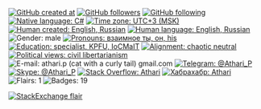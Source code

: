 [![GitHub created at](https://img.shields.io/badge/dynamic/json?color=informational&label=user%20created&query=%24.created_at&url=https%3A%2F%2Fapi.github.com%2Fusers%2FAthari)](https://github.com/Athari "GitHub: user created at")
[![GitHub followers](https://img.shields.io/github/followers/Athari)](https://github.com/Athari?tab=followers "GitHub: users following me")
[![GitHub following](https://img.shields.io/badge/dynamic/json?color=informational&label=following&query=%24.following&url=https%3A%2F%2Fapi.github.com%2Fusers%2FAthari)](https://github.com/Athari?tab=following "GitHub: following users")
[![Native language: C#](https://img.shields.io/badge/native_language-c%23-success)](https://en.wikipedia.org/wiki/C_Sharp_(programming_language) "C#: structured, imperative, object-oriented, event-driven, task-driven, functional, generic, reflective, concurrent")
[![Time zone: UTC+3 (MSK)](https://img.shields.io/badge/time_zone-utc+3_(msk)-warning)](https://www.timeanddate.com/worldclock/converter.html?p1=tz_msk&p2=1440 "Time zone: UTC+3 / GMT+3 / MSK")
<br>
[![Human created: English, Russian](https://img.shields.io/badge/human_created-1986--02--11T21:46:08+3:00-informational)](http://mycount.org/en/?wm=4&t=508531568000&tz=1124912&t1=&t2=&fid=1 "Human age: DateTime.Now - new DateTime(1986, 2, 11, 21, 46, 8)")
[![Human language: English, Russian](https://img.shields.io/badge/human_language-english,_russian-success)](https://translate.google.com/?sl=ru&tl=en)
![Gender: male](https://img.shields.io/badge/gender-male-inactive "Gender: male")
[![Pronouns: взаимное ты, он, his](https://img.shields.io/badge/pronouns-взаимное_ты,_он,_he-inactive)](https://en.wikipedia.org/wiki/T–V_distinction#Modern_history "Pronouns: взаимное ты, он, he")
<br>
[![Education: specialist, KPFU, IoCMaIT](https://img.shields.io/badge/education-specialist,_kpfu,_iocmait-success)](https://kpfu.ru/eng/academic-units/physics-mathematics-and-it/institute-of-computer-mathematics-and-information "Education: specialist (bachelor/master hybrid), Kazan Federal University, Institute of Computational Mathematics and Information Technologies")
[![Alignment: chaotic neutral](https://img.shields.io/badge/alignment-chaotic_neutral-inactive)](https://en.wikipedia.org/wiki/Alignment_(Dungeons_%26_Dragons)#Chaotic_neutral "Alignment: chaotic neutral")
[![Political views: civil libertarianism](https://img.shields.io/badge/political_views-civil_libertarianism-inactive)](https://politics.stackexchange.com/a/46573/4272 "Political views: civil libertarianism")
<br>
![E-mail: athari.p (cat with a curly tail) gmail.com](https://img.shields.io/badge/e--mail-athari.p%20(cat%20with%20a%20curly%20tail)%20gmail.com-success "Replace '(cat with a curly tail)' with @ symbol")
[![Telegram: @Athari_P](https://img.shields.io/badge/telegram-@athari__p-success)](https://t.me/athari_p "Telegram instant messenger: Athari_P")
[![Skype: @Athari_P](https://img.shields.io/badge/skype-@athari__p-success)](skype:athari_p?chat "Skype instant messenger: Athari_P")
[![Stack Overflow: Athari](https://img.shields.io/badge/stack_overflow-athari-%2377f)](https://stackoverflow.com/users/293099 "Profile on StackOverflow: Athari")
[![Хабрахабр: Athari](https://img.shields.io/badge/хабр-athari-%2377f)](https://habr.com/users/athari/ "Профиль на Хабрахабре: Athari")
<br>
![Flairs: 1](https://img.shields.io/badge/flairs-1-inactive)
![Badges: 19](https://img.shields.io/badge/badges-19-inactive)

[![StackExchange flair](https://stackexchange.com/users/flair/110819.png "Total reputation on Stack Overflow and related websites and the list of these websites")](https://stackoverflow.com/users/293099)

